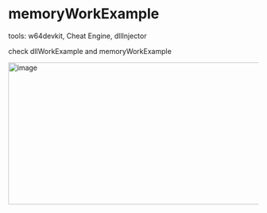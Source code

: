 # memoryWorkExample

tools: w64devkit, Cheat Engine, dllInjector

check dllWorkExample and memoryWorkExample

<img width="517" height="286" alt="image" src="https://github.com/user-attachments/assets/81afc6c5-9185-4c6c-8443-9fc2bd1f9d1d" />
